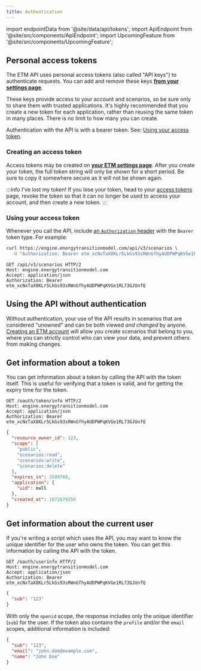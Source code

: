 ```yaml
---
title: Authentication
---
```


import endpointData from '@site/data/api/tokens';
import ApiEndpoint from '@site/src/components/ApiEndpoint';
import UpcomingFeature from '@site/src/components/UpcomingFeature';

<UpcomingFeature release="2023.01" />

## Personal access tokens

The ETM API uses personal access tokens (also called "API keys") to authenticate requests. You can add and remove these keys [**from your settings page**](https://engine.energytransitionmodel.com/identity/tokens).

These keys provide access to your account and scenarios, so be sure only to share them with trusted applications. It's highly recommended that you create a new token for each application, rather than reusing the same token in many places. There is no limit to how many you can create.


Authentication with the API is with a bearer token. See: [Using your access token](#using-your-access-token).

### Creating an access token

Access tokens may be created on [**your ETM settings page**](https://engine.energytransitionmodel.com/identity/tokens). After you create your token, the full token string will only be shown for a short period. Be sure to copy it somewhere secure as it will not be shown again.

:::info I've lost my token!
If you lose your token, head to your [access tokens](https://engine.energytransitionmodel.com/identity/tokens) page, revoke the token so that it can no longer be used to access your account, and then create a new token.
:::

### Using your access token

Whenever you call the API, include [an `Authorization` header](https://developer.mozilla.org/en-US/docs/Web/HTTP/Headers/Authorization) with the `Bearer` token type. For example:

```sh
curl https://engine.energytransitionmodel.com/api/v3/scenarios \
  -H "Authorization: Bearer etm_xcNxTaX8KLr5LkGs93sRWnGfhyAUDPWPqKVGe1RL73GJUnfQ"
```

```http
GET /api/v3/scenarios HTTP/2
Host: engine.energytransitionmodel.com
Accept: application/json
Authorization: Bearer etm_xcNxTaX8KLr5LkGs93sRWnGfhyAUDPWPqKVGe1RL73GJUnfQ
```

## Using the API without authentication

Without authentication, your use of the API results in scenarios that are considered "unowned" and can be both viewed *and changed* by anyone. [Creating an ETM account](https://engine.energytransitionmodel.com/identity/sign_up) will allow you create scenarios that belong to you, where you can strictly control who can view your data, and prevent others from making changes.


## Get information about a token

You can get information about a token by calling the API with the token itself. This is useful for verifying that a token is valid, and for getting the expiry time for the token.

<ApiEndpoint data={endpointData.info} />

```http title="Request"
GET /oauth/token/info HTTP/2
Host: engine.energytransitionmodel.com
Accept: application/json
Authorization: Bearer etm_xcNxTaX8KLr5LkGs93sRWnGfhyAUDPWPqKVGe1RL73GJUnfQ
```

```json title="Response"
{
  "resource_owner_id": 123,
  "scope": [
    "public",
    "scenarios:read",
    "scenarios:write",
    "scenarios:delete"
  ],
  "expires_in": 2589760,
  "application": {
    "uid": null
  },
  "created_at": 1672679356
}
```

## Get information about the current user

If you're writing a script which uses the API, you may want to know the unique identifier for the user who owns the token. You can get this information by calling the API with the token.

<ApiEndpoint data={endpointData.userinfo} />

```http title="Request"
GET /oauth/userinfo HTTP/2
Host: engine.energytransitionmodel.com
Accept: application/json
Authorization: Bearer etm_xcNxTaX8KLr5LkGs93sRWnGfhyAUDPWPqKVGe1RL73GJUnfQ
```

```json title="Response"
{
  "sub": "123"
}
```

With only the `openid` scope, the response includes only the unique identifier (`sub`) for the user. If the token also contains the `profile` and/or the `email` scopes, additional information is included:

```json title="Response with extra scopes"
{
  "sub": "123",
  "email": "john.doe@example.com",
  "name": "John Doe"
}
```
